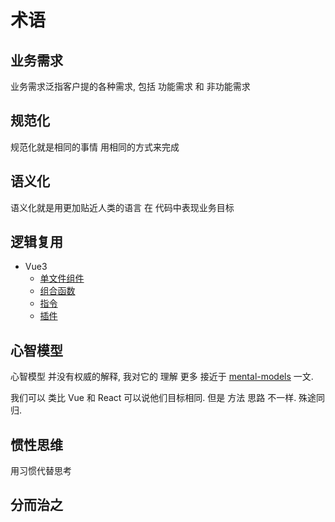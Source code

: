 # 术语

## 业务需求

业务需求泛指客户提的各种需求, 包括 功能需求 和 非功能需求

## 规范化

规范化就是相同的事情 用相同的方式来完成

## 语义化

语义化就是用更加贴近人类的语言 在 代码中表现业务目标

## 逻辑复用

- Vue3
  - [单文件组件](https://cn.vuejs.org/guide/scaling-up/sfc.html)
  - [组合函数](https://cn.vuejs.org/guide/reusability/composables.html)
  - [指令](https://cn.vuejs.org/guide/reusability/custom-directives.html)
  - [插件](https://cn.vuejs.org/guide/reusability/plugins.html)

## 心智模型

心智模型 并没有权威的解释, 我对它的 理解 更多 接近于 [mental-models](https://justjavascript.com/learn/01-mental-models) 一文.

我们可以 类比 <Product>Vue</Product> 和 <Product>React</Product> 可以说他们目标相同. 但是 方法 思路 不一样. 殊途同归.

## 惯性思维

用习惯代替思考

## 分而治之
